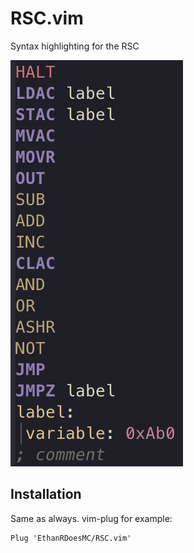 # RSC.vim
Syntax highlighting for the RSC

![Preview](https://github.com/EthanRDoesMC/RSC.vim/blob/b609b2b3b1c05238546a09e96b58d0727dfa04ab/RSCvim%20preview.jpg)

## Installation
Same as always. vim-plug for example:
```vim
Plug 'EthanRDoesMC/RSC.vim'
```
